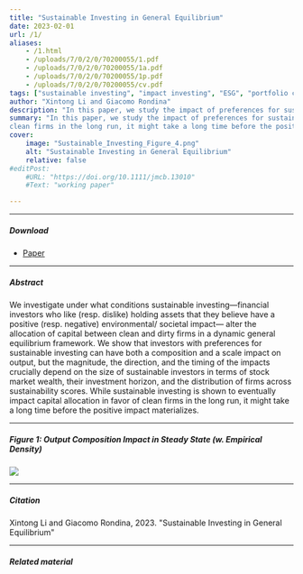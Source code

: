 ```yaml
---
title: "Sustainable Investing in General Equilibrium" 
date: 2023-02-01
url: /1/
aliases: 
    - /1.html
    - /uploads/7/0/2/0/70200055/1.pdf
    - /uploads/7/0/2/0/70200055/1a.pdf
    - /uploads/7/0/2/0/70200055/1p.pdf
    - /uploads/7/0/2/0/70200055/cv.pdf
tags: ["sustainable investing", "impact investing", "ESG", "portfolio choice"]
author: "Xintong Li and Giacomo Rondina"
description: "In this paper, we study the impact of preferences for sustainable investing on the scale and composition of capital allocation across firms." 
summary: "In this paper, we study the impact of preferences for sustainable investing on the scale and composition of capital allocation across firms. While sustainable investing is shown to eventually impact capital allocation in favor of
clean firms in the long run, it might take a long time before the positive impact materializes." 
cover:
    image: "Sustainable_Investing_Figure_4.png"
    alt: "Sustainable Investing in General Equilibrium"
    relative: false
#editPost:
    #URL: "https://doi.org/10.1111/jmcb.13010"
    #Text: "working paper"

---
```


---

##### Download

+ [Paper](/static/Sustainable_Investing.pdf)

---

##### Abstract

We investigate under what conditions sustainable investing—financial investors who like
(resp. dislike) holding assets that they believe have a positive (resp. negative) environmental/
societal impact— alter the allocation of capital between clean and dirty firms in a dynamic
general equilibrium framework. We show that investors with preferences for sustainable investing
can have both a composition and a scale impact on output, but the magnitude, the direction,
and the timing of the impacts crucially depend on the size of sustainable investors in terms of
stock market wealth, their investment horizon, and the distribution of firms across sustainability
scores. While sustainable investing is shown to eventually impact capital allocation in favor of
clean firms in the long run, it might take a long time before the positive impact materializes.

---

##### Figure 1: Output Composition Impact in Steady State (w. Empirical Density)

![](/static/Sustainable_Investing_Figure_4.png)

---

##### Citation

Xintong Li and Giacomo Rondina, 2023. "Sustainable Investing in General Equilibrium" 

---

##### Related material


